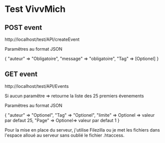 <h1> Test VivvMich </h1>

<h2> POST event</h2>

<p>http://localhost/test/API/createEvent</p>

Paramêtres au format JSON

{
    "auteur" => "Obligatoire",
    "message" => "obligatoire",
    "Tag" => [Optionel]
}

<h2> GET event</h2>

<p>http://localhost/test/API/Events</p>

Si aucun paramêtre => retourne la liste des 25 premiers évenements

Paramêtres au format JSON

{
    "auteur" => "Optionel",
    "Tag" => "Optionel",
    "limite" => Optionel => valeur par defaut 25,
    "Page" => Optionel=> valeur par defaut 1
}


Pour la mise en place du serveur, j'utilise Filezilla ou je met les fichiers dans l'espace alloué au serveur sans oublié le fichier .htaccess.